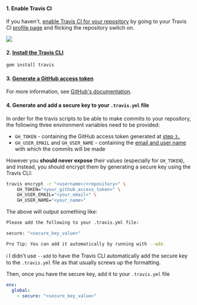 #### 1. Enable Travis CI

If you haven't, [enable Travis CI for your
repository](https://docs.travis-ci.com/user/getting-started/#To-get-started-with-Travis-CI%3A)
by going to your Travis CI [profile page](https://travis-ci.org/profile)
and flicking the repository switch on.

![](https://cloud.githubusercontent.com/assets/1223565/12536703/4f9161ae-c2b5-11e5-904c-e11f561e8b6f.gif)

#### 2. [Install the Travis CLI](https://docs.travis-ci.com/user/encryption-keys/#Usage)

```bash
gem install travis
```

#### 3. [Generate a GitHub access token](https://github.com/settings/tokens)

For more information, see [GitHub's
documentation](https://help.github.com/articles/creating-an-access-token-for-command-line-use/).

#### 4. Generate and add a secure key to your `.travis.yml` file

In order for the travis scripts to be able to make commits to
your repository, the following three environment variables need
to be provided:

 * `GH_TOKEN` - containing the GitHub access token generated at
   [step `3.`](#3-generate-a-github-access-token)
 * `GH_USER_EMAIL` and `GH_USER_NAME` - containing the [email and user
   name](https://git-scm.com/book/en/v2/Getting-Started-First-Time-Git-Setup#Your-Identity)
   with which the commits will be made

However you **should never expose** their values (especially for
`GH_TOKEN`), and instead, you should encrypt them by generating a
secure key using the Travis CLI:

```bash
travis encrypt -r "<username>/<repository>" \
    GH_TOKEN="<your_github_access_token>" \
    GH_USER_EMAIL="<your_email>" \
    GH_USER_NAME="<your_name>"
```

The above will output something like:

```bash
Please add the following to your .travis.yml file:

secure: "<secure_key_value>"

Pro Tip: You can add it automatically by running with --add.
```

:information_source: I didn't use `--add` to have the Travis CLI
automatically add the secure key to the `.travis.yml` file as that
usually screws up the formatting.

Then, once you have the secure key, add it to your `.travis.yml` file

```yaml
env:
  global:
    - secure: "<secure_key_value>"
```
